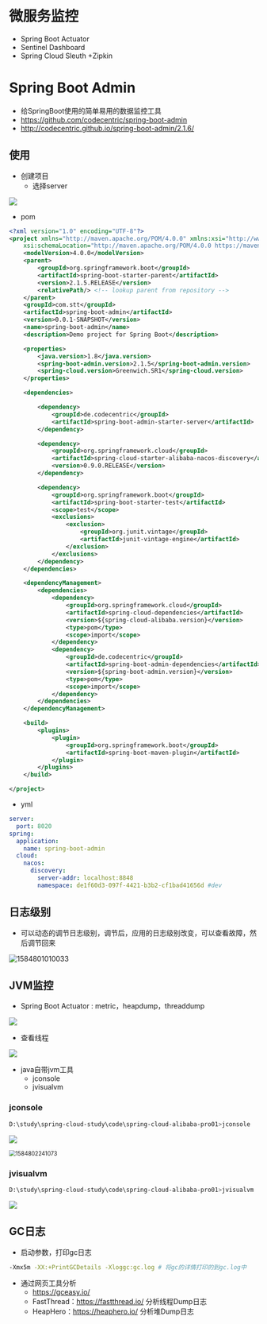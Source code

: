 # 微服务监控

- Spring Boot Actuator
- Sentinel Dashboard
- Spring Cloud Sleuth +Zipkin



# Spring Boot Admin

- 给SpringBoot使用的简单易用的数据监控工具
- https://github.com/codecentric/spring-boot-admin
- http://codecentric.github.io/spring-boot-admin/2.1.6/



## 使用

- 创建项目
  - 选择server

![](img/121.png)

- pom

```xml
<?xml version="1.0" encoding="UTF-8"?>
<project xmlns="http://maven.apache.org/POM/4.0.0" xmlns:xsi="http://www.w3.org/2001/XMLSchema-instance"
	xsi:schemaLocation="http://maven.apache.org/POM/4.0.0 https://maven.apache.org/xsd/maven-4.0.0.xsd">
	<modelVersion>4.0.0</modelVersion>
	<parent>
		<groupId>org.springframework.boot</groupId>
		<artifactId>spring-boot-starter-parent</artifactId>
		<version>2.1.5.RELEASE</version>
		<relativePath/> <!-- lookup parent from repository -->
	</parent>
	<groupId>com.stt</groupId>
	<artifactId>spring-boot-admin</artifactId>
	<version>0.0.1-SNAPSHOT</version>
	<name>spring-boot-admin</name>
	<description>Demo project for Spring Boot</description>

	<properties>
		<java.version>1.8</java.version>
		<spring-boot-admin.version>2.1.5</spring-boot-admin.version>
		<spring-cloud.version>Greenwich.SR1</spring-cloud.version>
	</properties>

	<dependencies>

		<dependency>
			<groupId>de.codecentric</groupId>
			<artifactId>spring-boot-admin-starter-server</artifactId>
		</dependency>

		<dependency>
			<groupId>org.springframework.cloud</groupId>
			<artifactId>spring-cloud-starter-alibaba-nacos-discovery</artifactId>
			<version>0.9.0.RELEASE</version>
		</dependency>

		<dependency>
			<groupId>org.springframework.boot</groupId>
			<artifactId>spring-boot-starter-test</artifactId>
			<scope>test</scope>
			<exclusions>
				<exclusion>
					<groupId>org.junit.vintage</groupId>
					<artifactId>junit-vintage-engine</artifactId>
				</exclusion>
			</exclusions>
		</dependency>
	</dependencies>

	<dependencyManagement>
		<dependencies>
			<dependency>
				<groupId>org.springframework.cloud</groupId>
				<artifactId>spring-cloud-dependencies</artifactId>
				<version>${spring-cloud-alibaba.version}</version>
				<type>pom</type>
				<scope>import</scope>
			</dependency>
			<dependency>
				<groupId>de.codecentric</groupId>
				<artifactId>spring-boot-admin-dependencies</artifactId>
				<version>${spring-boot-admin.version}</version>
				<type>pom</type>
				<scope>import</scope>
			</dependency>
		</dependencies>
	</dependencyManagement>

	<build>
		<plugins>
			<plugin>
				<groupId>org.springframework.boot</groupId>
				<artifactId>spring-boot-maven-plugin</artifactId>
			</plugin>
		</plugins>
	</build>

</project>
```

- yml

```yml
server:
  port: 8020
spring:
  application:
    name: spring-boot-admin
  cloud:
    nacos:
      discovery:
        server-addr: localhost:8848
        namespace: de1f60d3-097f-4421-b3b2-cf1bad41656d #dev
```



## 日志级别

- 可以动态的调节日志级别，调节后，应用的日志级别改变，可以查看故障，然后调节回来

![1584801010033](img/122.png)



## JVM监控

- Spring Boot Actuator : metric，heapdump，threaddump

![](img/123.png)

- 查看线程

![](img/124.png)

- java自带jvm工具
  - jconsole
  - jvisualvm



### jconsole

```bash
D:\study\spring-cloud-study\code\spring-cloud-alibaba-pro01>jconsole
```

![](img/125.png) 

<img src="img/126.png" alt="1584802241073" style="zoom:80%;" />



### jvisualvm

```bash
D:\study\spring-cloud-study\code\spring-cloud-alibaba-pro01>jvisualvm
```

![](img/127.png)



## GC日志

- 启动参数，打印gc日志

```bash
-Xmx5m -XX:+PrintGCDetails -Xloggc:gc.log # 将gc的详情打印的到gc.log中
```

- 通过网页工具分析
  - https://gceasy.io/
  - FastThread：https://fastthread.io/  分析线程Dump日志
  - HeapHero：https://heaphero.io/ 分析堆Dump日志

